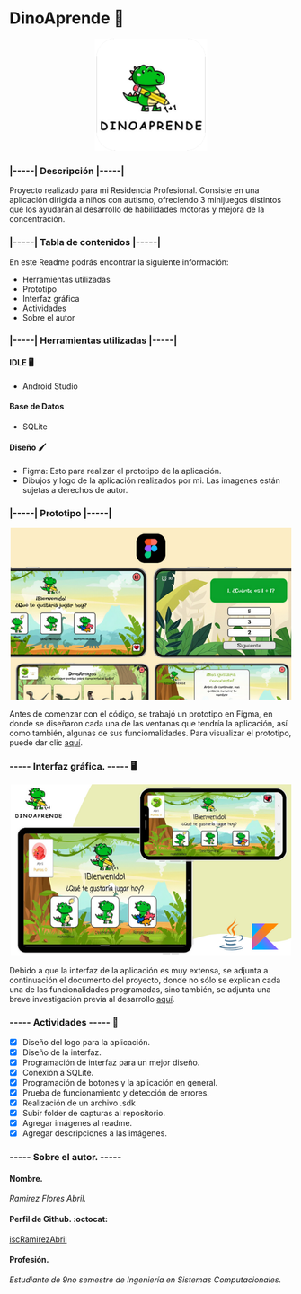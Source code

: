 # DinoAprende 🦖

<p align="center">
  <img src="https://github.com/iscRamirezAbril/DinoAprende_Residencia_Profesional/blob/master/pictures/img_appLogo.png" width = "200"/>
</p>

### **|-----| Descripción |-----|**
Proyecto realizado para mi Residencia Profesional. Consiste en una aplicación dirigida a niños con autismo, ofreciendo 3 minijuegos distintos que los ayudarán al desarrollo de habilidades motoras y mejora de la concentración.

### **|-----| Tabla de contenidos |-----|**
En este Readme podrás encontrar la siguiente información:
- Herramientas utilizadas
- Prototipo
- Interfaz gráfica
- Actividades
- Sobre el autor

### **|-----| Herramientas utilizadas |-----|**
#### IDLE 🖥️
- Android Studio
#### Base de Datos
- SQLite
#### Diseño 🖌️
- Figma: Esto para realizar el prototipo de la aplicación. <br>
- Dibujos y logo de la aplicación realizados por mi. Las imagenes están sujetas a derechos de autor.

### **|-----| Prototipo |-----|**
<p align="center">
  <img src="https://github.com/iscRamirezAbril/DinoAprende_Residencia_Profesional/blob/master/pictures/img_projectPrototype_project.png" width = "500"/>
</p>

Antes de comenzar con el código, se trabajó un prototipo en Figma, en donde se diseñaron cada una de las ventanas que tendría la aplicación, así como también, algunas de sus funciomalidades. Para visualizar el prototipo, puede dar clic 
[aquí](https://www.figma.com/proto/pu8jag49kc3rjAnV472tsk/Prototipo-DinoAprende?page-id=0%3A1&type=design&node-id=3-2&viewport=322%2C117%2C0.16&t=NJMW7UBIhFm51AOy-1&scaling=scale-down&starting-point-node-id=3%3A2&mode=design).

### ----- Interfaz gráfica. ----- 🖥️
<p align="center">
  <img src="https://github.com/iscRamirezAbril/DinoAprende_Residencia_Profesional/blob/master/pictures/img_dinoAprende_project.png" width = "500"/>
</p>

Debido a que la interfaz de la aplicación es muy extensa, se adjunta a continuación el documento del proyecto, donde no sólo se explican cada una de las funcionalidades programadas, sino también, se adjunta una breve investigación previa al desarrollo 
[aquí](https://tectijuanabc-my.sharepoint.com/:b:/g/personal/l19211715_tijuana_tecnm_mx/EcqegD0aZCFEvP3ftkKJWUABOSTh0TveV0bUkpTdIc-5Sw?e=RSTaWs).

### ----- Actividades ----- 📝
- [x] Diseño del logo para la aplicación.
- [x] Diseño de la interfaz.
- [x] Programación de interfaz para un mejor diseño.
- [x] Conexión a SQLite.
- [x] Programación de botones y la aplicación en general.
- [x] Prueba de funcionamiento y detección de errores.
- [x] Realización de un archivo .sdk
- [x] Subir folder de capturas al repositorio.
- [x] Agregar imágenes al readme.
- [x] Agregar descripciones a las imágenes.

### ----- Sobre el autor. -----
#### **Nombre.**
_Ramirez Flores Abril._
#### **Perfil de Github.** :octocat:
[iscRamirezAbril](https://github.com/iscRamirezAbril)
#### **Profesión.**
_Estudiante de 9no semestre de Ingeniería en Sistemas Computacionales._
